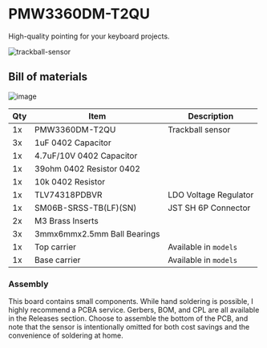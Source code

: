 # PMW3360DM-T2QU
High-quality pointing for your keyboard projects.

![trackball-sensor](https://github.com/user-attachments/assets/a614bd8f-cb66-4077-88a3-3ccd714ce6c2)

## Bill of materials
![image](https://github.com/user-attachments/assets/589fd4db-5201-4174-a45f-515aba4d407c)

| Qty | Item                        | Description           |
|-----|-----------------------------|-----------------------|
| 1x  | PMW3360DM-T2QU              | Trackball sensor      |
| 3x  | 1uF 0402 Capacitor          |                       |
| 1x  | 4.7uF/10V 0402 Capacitor    |                       |
| 1x  | 39ohm 0402 Resistor 0402    |                       |
| 1x  | 10k 0402 Resistor           |                       |
| 1x  | TLV74318PDBVR               | LDO Voltage Regulator |
| 1x  | SM06B-SRSS-TB(LF)(SN)       | JST SH 6P Connector   |
| 2x  | M3 Brass Inserts            |                       |
| 3x  | 3mmx6mmx2.5mm Ball Bearings |                       |
| 1x  | Top carrier                 | Available in `models` |
| 1x  | Base carrier                | Available in `models` |

### Assembly

This board contains small components. While hand soldering is possible, I highly recommend a PCBA service. Gerbers, BOM, and CPL are all available in the Releases section. Choose to assemble the bottom of the PCB, and note that the sensor is intentionally omitted for both cost savings and the convenience of soldering at home.
